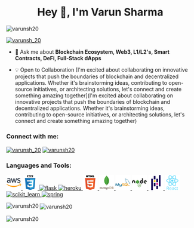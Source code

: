 <h1 align="center">Hey 👋, I'm Varun Sharma</h1>
<p align="left"> <img src="https://komarev.com/ghpvc/?username=varunsh20&label=Profile%20views&color=0e75b6&style=flat" alt="varunsh20" /> </p>

<p align="left"> <a href="https://twitter.com/varunsh_20" target="blank"><img src="https://img.shields.io/twitter/follow/varunsh_20?logo=twitter&style=for-the-badge" alt="varunsh_20" /></a> </p>

- 💬 Ask me about **Blockchain Ecosystem, Web3, L1/L2's, Smart Contracts, DeFi, Full-Stack dApps**

- 💡 Open to Collaboration [I'm excited about collaborating on innovative projects that push the boundaries of blockchain and decentralized applications. Whether it's brainstorming ideas, contributing to open-source initiatives, or architecting solutions, let's connect and create something amazing together](I'm excited about collaborating on innovative projects that push the boundaries of blockchain and decentralized applications. Whether it's brainstorming ideas, contributing to open-source initiatives, or architecting solutions, let's connect and create something amazing together)

<h3 align="left">Connect with me:</h3>
<p align="left">
<a href="https://twitter.com/varunsh_20" target="blank"><img align="center" src="https://raw.githubusercontent.com/rahuldkjain/github-profile-readme-generator/master/src/images/icons/Social/twitter.svg" alt="varunsh_20" height="30" width="40" /></a>
<a href="https://linkedin.com/in/varunsh20" target="blank"><img align="center" src="https://raw.githubusercontent.com/rahuldkjain/github-profile-readme-generator/master/src/images/icons/Social/linked-in-alt.svg" alt="varunsh20" height="30" width="40" /></a>
</p>

<h3 align="left">Languages and Tools:</h3>
<p align="left"> <a href="https://aws.amazon.com" target="_blank" rel="noreferrer"> <img src="https://raw.githubusercontent.com/devicons/devicon/master/icons/amazonwebservices/amazonwebservices-original-wordmark.svg" alt="aws" width="40" height="40"/> </a> <a href="https://www.w3schools.com/css/" target="_blank" rel="noreferrer"> <img src="https://raw.githubusercontent.com/devicons/devicon/master/icons/css3/css3-original-wordmark.svg" alt="css3" width="40" height="40"/> </a> <a href="https://flask.palletsprojects.com/" target="_blank" rel="noreferrer"> <img src="https://www.vectorlogo.zone/logos/pocoo_flask/pocoo_flask-icon.svg" alt="flask" width="40" height="40"/> </a> <a href="https://heroku.com" target="_blank" rel="noreferrer"> <img src="https://www.vectorlogo.zone/logos/heroku/heroku-icon.svg" alt="heroku" width="40" height="40"/> </a> <a href="https://www.w3.org/html/" target="_blank" rel="noreferrer"> <img src="https://raw.githubusercontent.com/devicons/devicon/master/icons/html5/html5-original-wordmark.svg" alt="html5" width="40" height="40"/> </a> <a href="https://www.mongodb.com/" target="_blank" rel="noreferrer"> <img src="https://raw.githubusercontent.com/devicons/devicon/master/icons/mongodb/mongodb-original-wordmark.svg" alt="mongodb" width="40" height="40"/> </a> <a href="https://www.mysql.com/" target="_blank" rel="noreferrer"> <img src="https://raw.githubusercontent.com/devicons/devicon/master/icons/mysql/mysql-original-wordmark.svg" alt="mysql" width="40" height="40"/> </a> <a href="https://nodejs.org" target="_blank" rel="noreferrer"> <img src="https://raw.githubusercontent.com/devicons/devicon/master/icons/nodejs/nodejs-original-wordmark.svg" alt="nodejs" width="40" height="40"/> </a> <a href="https://pandas.pydata.org/" target="_blank" rel="noreferrer"> <img src="https://raw.githubusercontent.com/devicons/devicon/2ae2a900d2f041da66e950e4d48052658d850630/icons/pandas/pandas-original.svg" alt="pandas" width="40" height="40"/> </a> <a href="https://reactjs.org/" target="_blank" rel="noreferrer"> <img src="https://raw.githubusercontent.com/devicons/devicon/master/icons/react/react-original-wordmark.svg" alt="react" width="40" height="40"/> </a> <a href="https://scikit-learn.org/" target="_blank" rel="noreferrer"> <img src="https://upload.wikimedia.org/wikipedia/commons/0/05/Scikit_learn_logo_small.svg" alt="scikit_learn" width="40" height="40"/> </a> <a href="https://spring.io/" target="_blank" rel="noreferrer"> <img src="https://www.vectorlogo.zone/logos/springio/springio-icon.svg" alt="spring" width="40" height="40"/> </a> </p>

<p><img align="left" src="https://github-readme-stats.vercel.app/api/top-langs?username=varunsh20&show_icons=true&locale=en&layout=compact" alt="varunsh20" /></p>

<p>&nbsp;<img align="center" src="https://github-readme-stats.vercel.app/api?username=varunsh20&show_icons=true&locale=en" alt="varunsh20" /></p>

<p><img align="center" src="https://github-readme-streak-stats.herokuapp.com/?user=varunsh20&" alt="varunsh20" /></p>
